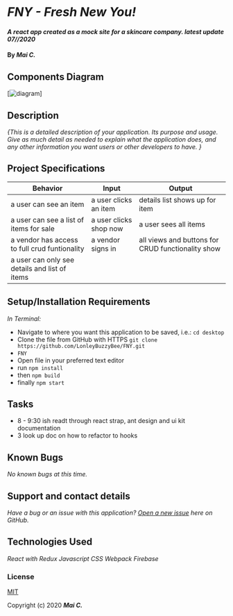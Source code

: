 # _FNY - Fresh New You!_

#### _A react app created as a mock site for a skincare company. latest update 07//2020_

#### By _**Mai C.**_


## Components Diagram

[![diagram ](./public/img/Diagram_Tap_Room.png)]



## Description

_{This is a detailed description of your application. Its purpose and usage.  Give as much detail as needed to explain what the application does, and any other information you want users or other developers to have. }_

## Project Specifications

| Behavior | Input | Output |
|---|---|---|
|a user can see an item|a user clicks an item|details list shows up for item |
|a user can see a list of items for sale|a user clicks shop now| a user sees all items|
| a vendor has access to full crud funtionality | a vendor signs in |all views and buttons for CRUD functionality show|
|a user can only see details and list of items |  |   |

## Setup/Installation Requirements

_In Terminal:_

* Navigate to where you want this application to be saved, i.e.:
```cd desktop```
* Clone the file from GitHub with HTTPS
```git clone https://github.com/LonleyBuzzyBee/FNY.git```
*  ```FNY```
* Open file in your preferred text editor
* run  ```npm install```
* then ```npm build```
* finally ```npm start```

## Tasks
* 8 - 9:30 ish readt through react strap, ant design and ui kit documentation
* 3 look up doc on how to refactor to hooks
## Known Bugs

_No known bugs at this time._

## Support and contact details

_Have a bug or an issue with this application? [Open a new issue](https://github.com/LonleyBuzzyBee/FNY/issues) here on GitHub._

## Technologies Used

_React with Redux_
_Javascript_
_CSS_
_Webpack_
_Firebase_

### License

[MIT](https://choosealicense.com/licenses/mit/)

Copyright (c) 2020 **_Mai C._**